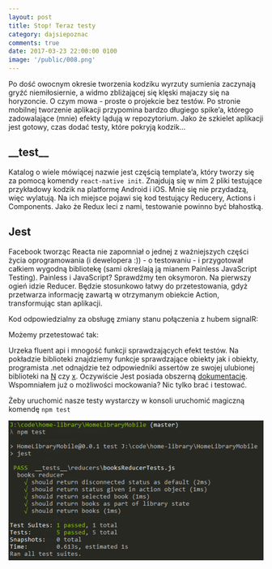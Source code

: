 ```yaml
---
layout: post
title: Stop! Teraz testy
category: dajsiepoznac
comments: true
date: 2017-03-23 22:00:00 0100
image: '/public/008.png'
---
```

Po dość owocnym okresie tworzenia kodziku wyrzuty sumienia zaczynają gryźć niemiłosiernie, a widmo zbliżającej się klęski majaczy się na horyzoncie. O czym mowa - proste o projekcie bez testów. Po stronie mobilnej tworzenie aplikacji przypomina bardzo długiego spike’a, którego zadowalające (mnie) efekty lądują w repozytorium. Jako że szkielet aplikacji jest gotowy, czas dodać testy, które pokryją kodzik…

## \_\_test\_\_
Katalog o wiele mówiącej nazwie jest częścią template’a, który tworzy się za pomocą komendy `react-native init`. Znajdują się w nim 2 pliki testujące przykładowy kodzik na platformę Android i iOS. Mnie się nie przydadzą, więc wylatują. Na ich miejsce pojawi się kod testujący Reducery, Actions i Components. Jako że Redux leci z nami, testowanie powinno być błahostką.

## Jest
Facebook tworząc Reacta nie zapomniał o jednej z ważniejszych części życia oprogramowania (i dewelopera :)) - o testowaniu - i przygotował całkiem wygodną bibliotekę (sami określają ją mianem Painless JavaScript Testing). Painless i JavaScript? Sprawdźmy ten oksymoron. Na pierwszy ogień idzie Reducer. Będzie stosunkowo łatwy do przetestowania, gdyż przetwarza informację zawartą w otrzymanym obiekcie Action, transformując stan aplikacji.

Kod odpowiedzialny za obsługę zmiany stanu połączenia z hubem signalR:

<script src="https://gist.github.com/slawciu/f8ffd8081f27b328ee7401b20f6eaed7.js"></script>

Możemy przetestować tak:

<script src="https://gist.github.com/slawciu/d068cf58162a82fa27f8c39c9a66bd1a.js"></script>

Urzeka fluent api i mnogość funkcji sprawdzających efekt testów. Na pokładzie biblioteki znajdziemy funkcje sprawdzające obiekty jak i obiekty, programista .net odnajdzie też odpowiedniki assertów ze swojej ulubionej biblioteki na [N](https://www.nunit.org/) czy [x](https://xunit.github.io/). Oczywiście Jest posiada obszerną [dokumentację](https://facebook.github.io/jest/). Wspomniałem już o możliwości mockowania? Nic tylko brać i testować.

Żeby uruchomić nasze testy wystarczy w konsoli uruchomić magiczną komendę `npm test`

<img class="postImage" src="/public/008.png" />